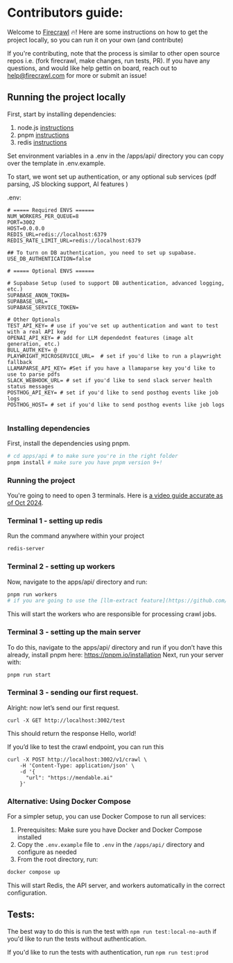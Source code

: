# Contributors guide:

Welcome to [Firecrawl](https://firecrawl.dev) 🔥! Here are some instructions on how to get the project locally, so you can run it on your own (and contribute)

If you're contributing, note that the process is similar to other open source repos i.e. (fork firecrawl, make changes, run tests, PR). If you have any questions, and would like help gettin on board, reach out to help@firecrawl.com for more or submit an issue!

## Running the project locally

First, start by installing dependencies:

1. node.js [instructions](https://nodejs.org/en/learn/getting-started/how-to-install-nodejs)
2. pnpm [instructions](https://pnpm.io/installation)
3. redis [instructions](https://redis.io/docs/latest/operate/oss_and_stack/install/install-redis/)

Set environment variables in a .env in the /apps/api/ directory you can copy over the template in .env.example.

To start, we wont set up authentication, or any optional sub services (pdf parsing, JS blocking support, AI features )

.env:

```
# ===== Required ENVS ======
NUM_WORKERS_PER_QUEUE=8
PORT=3002
HOST=0.0.0.0
REDIS_URL=redis://localhost:6379
REDIS_RATE_LIMIT_URL=redis://localhost:6379

## To turn on DB authentication, you need to set up supabase.
USE_DB_AUTHENTICATION=false

# ===== Optional ENVS ======

# Supabase Setup (used to support DB authentication, advanced logging, etc.)
SUPABASE_ANON_TOKEN=
SUPABASE_URL=
SUPABASE_SERVICE_TOKEN=

# Other Optionals
TEST_API_KEY= # use if you've set up authentication and want to test with a real API key
OPENAI_API_KEY= # add for LLM dependednt features (image alt generation, etc.)
BULL_AUTH_KEY= @
PLAYWRIGHT_MICROSERVICE_URL=  # set if you'd like to run a playwright fallback
LLAMAPARSE_API_KEY= #Set if you have a llamaparse key you'd like to use to parse pdfs
SLACK_WEBHOOK_URL= # set if you'd like to send slack server health status messages
POSTHOG_API_KEY= # set if you'd like to send posthog events like job logs
POSTHOG_HOST= # set if you'd like to send posthog events like job logs


```

### Installing dependencies

First, install the dependencies using pnpm.

```bash
# cd apps/api # to make sure you're in the right folder
pnpm install # make sure you have pnpm version 9+!
```

### Running the project

You're going to need to open 3 terminals. Here is [a video guide accurate as of Oct 2024](https://youtu.be/LHqg5QNI4UY).

### Terminal 1 - setting up redis

Run the command anywhere within your project

```bash
redis-server
```

### Terminal 2 - setting up workers

Now, navigate to the apps/api/ directory and run:

```bash
pnpm run workers
# if you are going to use the [llm-extract feature](https://github.com/firecrawl/firecrawl/pull/586/), you should also export OPENAI_API_KEY=sk-______
```

This will start the workers who are responsible for processing crawl jobs.

### Terminal 3 - setting up the main server

To do this, navigate to the apps/api/ directory and run if you don’t have this already, install pnpm here: https://pnpm.io/installation
Next, run your server with:

```bash
pnpm run start
```

### Terminal 3 - sending our first request.

Alright: now let’s send our first request.

```curl
curl -X GET http://localhost:3002/test
```

This should return the response Hello, world!

If you’d like to test the crawl endpoint, you can run this

```curl
curl -X POST http://localhost:3002/v1/crawl \
    -H 'Content-Type: application/json' \
    -d '{
      "url": "https://mendable.ai"
    }'
```

### Alternative: Using Docker Compose

For a simpler setup, you can use Docker Compose to run all services:

1. Prerequisites: Make sure you have Docker and Docker Compose installed
2. Copy the `.env.example` file to `.env` in the `/apps/api/` directory and configure as needed
3. From the root directory, run:

```bash
docker compose up
```

This will start Redis, the API server, and workers automatically in the correct configuration.

## Tests:

The best way to do this is run the test with `npm run test:local-no-auth` if you'd like to run the tests without authentication.

If you'd like to run the tests with authentication, run `npm run test:prod`
